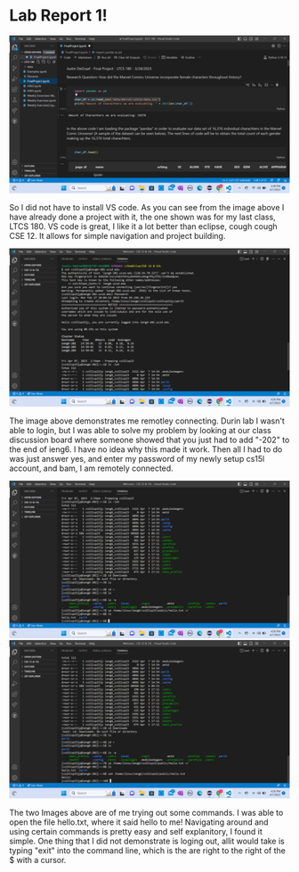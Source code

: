 # Lab Report 1!
![Image](Screenshot(17).png)

So I did not have to install VS code. As you can see from the image above I have already done a project with it, the one shown was for my last class, LTCS 180. VS code is great, I like it a lot better than eclipse, cough cough CSE 12. It allows for simple navigation and project building.

![Image](login.png)

The image above demonstrates me remotley connecting. Durin lab I wasn't able to login, but I was able to solve my problem by looking at our class discussion board where someone showed that you just had to add "-202" to the end of ieng6. I have no idea why this made it work. Then all I had to do was just answer yes, and enter my password of my newly setup cs15l account, and bam, I am remotely connected.

![Image](tryingCommands1.png)
![Image](tryingCommands2.png)

The two Images above are of me trying out some commands. I was able to open the file hello.txt, where it said hello to me! Navigating around and using certain commands is pretty easy and self explanitory, I found it simple. One thing that I did not demonstrate is loging out, allit would take is typing "exit" into the command line, which is the are right to the right of the $ with a cursor.
